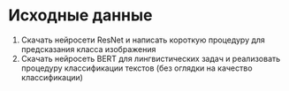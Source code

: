 # Исходные данные

1. Скачать нейросети ResNet и написать короткую процедуру для предсказания класса изображения
2. Скачать нейросеть BERT для лингвистических задач и реализовать процедуру классификации текстов (без оглядки на качество классификации)
